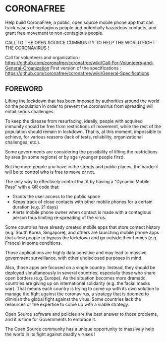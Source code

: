 # CORONAFREE
Help build CoronaFree, a public, open source mobile phone app that can track cases of contagious people and potentially hazardous contacts, and grant free movement to non-contagious people.

CALL TO THE OPEN SOURCE COMMUNITY TO HELP THE WORLD FIGHT THE CORONAVIRUS !

Call for volunteers and organization : https://github.com/coronafree/coronafree/wiki/Call-For-Volunteers-and-General-Organization
First version of the specifications : https://github.com/coronafree/coronafree/wiki/General-Specifications

## FOREWORD

Lifting the lockdown that has been imposed by authorities around the world on the population in order to prevent the coronavirus from spreading will entail serius challenges.

To keep the disease from resurfacing, ideally, people with acquired immunity should be free from restrictions of movement, while the rest of the population should remain in lockdown. That is, at this moment, impossible to achieve, for various reasons (lack of tests, reliability, organizational challenges, etc.).

Some governments are considering the possibility of lifting the restrictions by area (in some regions) or by age (younger people first).

But the more people you have in the streets and public places, the harder it will be to control who is free to move or not.

The only way to effectively control that it by having a "Dynamic Mobile Pass" with a QR code that:
- Grants the user access to the public space
- Keeps track of close contacts with other mobile phones for a certain duration (e.g. 21 days)
- Alerts mobile phone owner when contact is made with a contagious person
thus limiting re-spreading of the virus.

Some countries have already created mobile apps that store contact history (e.g. South Korea, Singapore), and others are launching mobile phone apps that allow people to bypass the lockdown and go outside their homes (e.g. France) in some conditions.

Those applications are highly data sensitive and may lead to massive government surveillance, with other undisclosed purposes in mind.

Also, those apps are focused on a single country. Instead, they should be deployed simultaneously in several countries; especially those who share open borders (e.g. Europe).
As the situation becomes more dramatic, countries are giving up on international solidarity (e.g. the facial masks war).
That means each country is trying to come up with its own solution to manage the fight against the coronavirus, a strategy that is doomed to diminish the global fight against the virus. 
Some countries lack the resources or the expertise to come up with a viable strategy.

Open Source software and policies are the best answer to those problems, and it is time for Governments to embrace it.

The Open Source community has a unique opportunity to massively help the world in its fight against deadly viruses !




